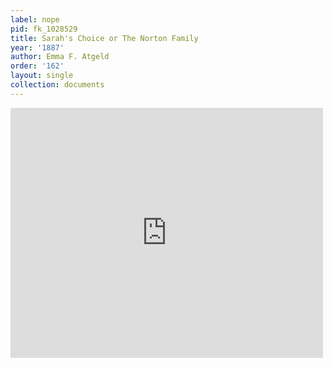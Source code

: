 ```yaml
---
label: nope
pid: fk_1028529
title: Sarah's Choice or The Norton Family
year: '1887'
author: Emma F. Atgeld
order: '162'
layout: single
collection: documents
---
```

<iframe src="https://northwestern.app.box.com/embed/s/9iffjxilmrrgxnkrft9skgzbcubvk6gy?sortColumn=date&view=list" width="500" height="400" frameborder="0" allowfullscreen webkitallowfullscreen msallowfullscreen></iframe>
